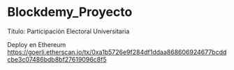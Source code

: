# Blockdemy_Proyecto

Título: Participación Electoral Universitaria

Deploy en Ethereum
https://goerli.etherscan.io/tx/0xa1b5726e9f284df1ddaa868606924677bcddcbe3c07486bdb8bf27619096c8f5

